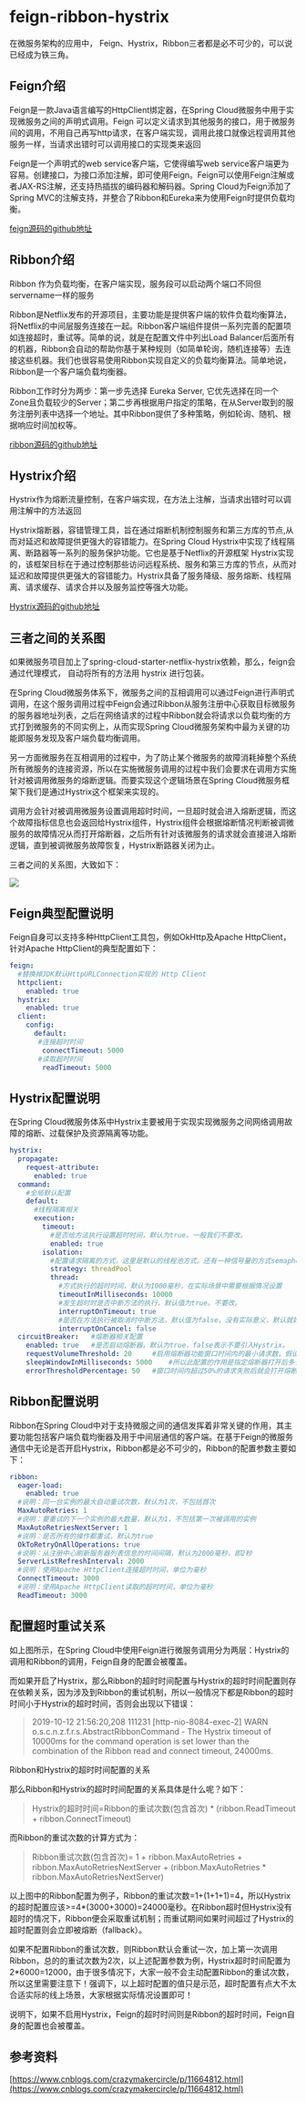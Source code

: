 # feign-ribbon-hystrix

在微服务架构的应用中， Feign、Hystrix，Ribbon三者都是必不可少的，可以说已经成为铁三角。

## Feign介绍

Feign是一款Java语言编写的HttpClient绑定器，在Spring Cloud微服务中用于实现微服务之间的声明式调用。Feign 可以定义请求到其他服务的接口，用于微服务间的调用，不用自己再写http请求，在客户端实现，调用此接口就像远程调用其他服务一样，当请求出错时可以调用接口的实现类来返回

Feign是一个声明式的web service客户端，它使得编写web service客户端更为容易。创建接口，为接口添加注解，即可使用Feign。Feign可以使用Feign注解或者JAX-RS注解，还支持热插拔的编码器和解码器。Spring Cloud为Feign添加了Spring MVC的注解支持，并整合了Ribbon和Eureka来为使用Feign时提供负载均衡。

[feign源码的github地址](https://github.com/OpenFeign/feign)

## Ribbon介绍

Ribbon 作为负载均衡，在客户端实现，服务段可以启动两个端口不同但servername一样的服务

Ribbon是Netflix发布的开源项目，主要功能是提供客户端的软件负载均衡算法，将Netflix的中间层服务连接在一起。Ribbon客户端组件提供一系列完善的配置项如连接超时，重试等。简单的说，就是在配置文件中列出Load Balancer后面所有的机器，Ribbon会自动的帮助你基于某种规则（如简单轮询，随机连接等）去连接这些机器。我们也很容易使用Ribbon实现自定义的负载均衡算法。简单地说，Ribbon是一个客户端负载均衡器。

Ribbon工作时分为两步：第一步先选择 Eureka Server, 它优先选择在同一个Zone且负载较少的Server；第二步再根据用户指定的策略，在从Server取到的服务注册列表中选择一个地址。其中Ribbon提供了多种策略，例如轮询、随机、根据响应时间加权等。

[ribbon源码的github地址](https://github.com/Netflix/ribbon)

## Hystrix介绍

Hystrix作为熔断流量控制，在客户端实现，在方法上注解，当请求出错时可以调用注解中的方法返回

Hystrix熔断器，容错管理工具，旨在通过熔断机制控制服务和第三方库的节点,从而对延迟和故障提供更强大的容错能力。在Spring Cloud Hystrix中实现了线程隔离、断路器等一系列的服务保护功能。它也是基于Netflix的开源框架 Hystrix实现的，该框架目标在于通过控制那些访问远程系统、服务和第三方库的节点，从而对延迟和故障提供更强大的容错能力。Hystrix具备了服务降级、服务熔断、线程隔离、请求缓存、请求合并以及服务监控等强大功能。

[Hystrix源码的github地址](https://github.com/Netflix/hystrix)

## 三者之间的关系图

如果微服务项目加上了spring-cloud-starter-netflix-hystrix依赖，那么，feign会通过代理模式， 自动将所有的方法用 hystrix 进行包装。

在Spring Cloud微服务体系下，微服务之间的互相调用可以通过Feign进行声明式调用，在这个服务调用过程中Feign会通过Ribbon从服务注册中心获取目标微服务的服务器地址列表，之后在网络请求的过程中Ribbon就会将请求以负载均衡的方式打到微服务的不同实例上，从而实现Spring Cloud微服务架构中最为关键的功能即服务发现及客户端负载均衡调用。

另一方面微服务在互相调用的过程中，为了防止某个微服务的故障消耗掉整个系统所有微服务的连接资源，所以在实施微服务调用的过程中我们会要求在调用方实施针对被调用微服务的熔断逻辑。而要实现这个逻辑场景在Spring Cloud微服务框架下我们是通过Hystrix这个框架来实现的。

调用方会针对被调用微服务设置调用超时时间，一旦超时就会进入熔断逻辑，而这个故障指标信息也会返回给Hystrix组件，Hystrix组件会根据熔断情况判断被调微服务的故障情况从而打开熔断器，之后所有针对该微服务的请求就会直接进入熔断逻辑，直到被调微服务故障恢复，Hystrix断路器关闭为止。

三者之间的关系图，大致如下：

![](../../.gitbook/assets/feign-ribbon-hystrix-01.png)

## Feign典型配置说明

Feign自身可以支持多种HttpClient工具包，例如OkHttp及Apache HttpClient，针对Apache HttpClient的典型配置如下：

```yaml
feign:
  #替换掉JDK默认HttpURLConnection实现的 Http Client
  httpclient:
    enabled: true
  hystrix:
    enabled: true
  client:
    config:
      default:
       #连接超时时间
        connectTimeout: 5000
       #读取超时时间
        readTimeout: 5000
```

## Hystrix配置说明

在Spring Cloud微服务体系中Hystrix主要被用于实现实现微服务之间网络调用故障的熔断、过载保护及资源隔离等功能。

```yaml
hystrix:
  propagate:
    request-attribute:
      enabled: true
  command:
    #全局默认配置
    default:
      #线程隔离相关
      execution:
        timeout:
          #是否给方法执行设置超时时间，默认为true。一般我们不要改。
          enabled: true
        isolation:
          #配置请求隔离的方式，这里是默认的线程池方式。还有一种信号量的方式semaphore，使用比较少。
          strategy: threadPool
          thread:
            #方式执行的超时时间，默认为1000毫秒，在实际场景中需要根据情况设置
            timeoutInMilliseconds: 10000
            #发生超时时是否中断方法的执行，默认值为true。不要改。
            interruptOnTimeout: true
            #是否在方法执行被取消时中断方法，默认值为false。没有实际意义，默认就好！
            interruptOnCancel: false
  circuitBreaker:   #熔断器相关配置
    enabled: true   #是否启动熔断器，默认为true，false表示不要引入Hystrix。
    requestVolumeThreshold: 20     #启用熔断器功能窗口时间内的最小请求数，假设我们设置的窗口时间为10秒，
    sleepWindowInMilliseconds: 5000    #所以此配置的作用是指定熔断器打开后多长时间内允许一次请求尝试执行，官方默认配置为5秒。
    errorThresholdPercentage: 50   #窗口时间内超过50%的请求失败后就会打开熔断器将后续请求快速失败掉,默认配置为50
```

## Ribbon配置说明

Ribbon在Spring Cloud中对于支持微服之间的通信发挥着非常关键的作用，其主要功能包括客户端负载均衡器及用于中间层通信的客户端。在基于Feign的微服务通信中无论是否开启Hystrix，Ribbon都是必不可少的，Ribbon的配置参数主要如下：

```yaml
ribbon:
  eager-load:
    enabled: true
  #说明：同一台实例的最大自动重试次数，默认为1次，不包括首次
  MaxAutoRetries: 1
  #说明：要重试的下一个实例的最大数量，默认为1，不包括第一次被调用的实例
  MaxAutoRetriesNextServer: 1
  #说明：是否所有的操作都重试，默认为true
  OkToRetryOnAllOperations: true
  #说明：从注册中心刷新服务器列表信息的时间间隔，默认为2000毫秒，即2秒
  ServerListRefreshInterval: 2000
  #说明：使用Apache HttpClient连接超时时间，单位为毫秒
  ConnectTimeout: 3000
  #说明：使用Apache HttpClient读取的超时时间，单位为毫秒
  ReadTimeout: 3000
```

## 配置超时重试关系

如上图所示，在Spring Cloud中使用Feign进行微服务调用分为两层：Hystrix的调用和Ribbon的调用，Feign自身的配置会被覆盖。

而如果开启了Hystrix，那么Ribbon的超时时间配置与Hystrix的超时时间配置则存在依赖关系，因为涉及到Ribbon的重试机制，所以一般情况下都是Ribbon的超时时间小于Hystrix的超时时间，否则会出现以下错误：

> 2019-10-12 21:56:20,208 111231 \[http-nio-8084-exec-2] WARN o.s.c.n.z.f.r.s.AbstractRibbonCommand - The Hystrix timeout of 10000ms for the command operation is set lower than the combination of the Ribbon read and connect timeout, 24000ms.

Ribbon和Hystrix的超时时间配置的关系

那么Ribbon和Hystrix的超时时间配置的关系具体是什么呢？如下：

> Hystrix的超时时间=Ribbon的重试次数(包含首次) \* (ribbon.ReadTimeout + ribbon.ConnectTimeout)

而Ribbon的重试次数的计算方式为：

> Ribbon重试次数(包含首次)= 1 + ribbon.MaxAutoRetries + ribbon.MaxAutoRetriesNextServer + (ribbon.MaxAutoRetries \* ribbon.MaxAutoRetriesNextServer)

以上图中的Ribbon配置为例子，Ribbon的重试次数=1+(1+1+1)=4，所以Hystrix的超时配置应该>=4\*(3000+3000)=24000毫秒。在Ribbon超时但Hystrix没有超时的情况下，Ribbon便会采取重试机制；而重试期间如果时间超过了Hystrix的超时配置则会立即被熔断（fallback）。

如果不配置Ribbon的重试次数，则Ribbon默认会重试一次，加上第一次调用Ribbon，总的的重试次数为2次，以上述配置参数为例，Hystrix超时时间配置为2\*6000=12000，由于很多情况下，大家一般不会主动配置Ribbon的重试次数，所以这里需要注意下！强调下，以上超时配置的值只是示范，超时配置有点大不太合适实际的线上场景，大家根据实际情况设置即可！

说明下，如果不启用Hystrix，Feign的超时时间则是Ribbon的超时时间，Feign自身的配置也会被覆盖。

## 参考资料

[https://www.cnblogs.com/crazymakercircle/p/11664812.html](https://www.cnblogs.com/crazymakercircle/p/11664812.html)
